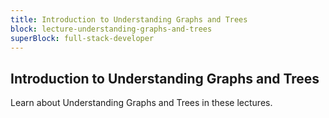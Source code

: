 ```yaml
---
title: Introduction to Understanding Graphs and Trees
block: lecture-understanding-graphs-and-trees
superBlock: full-stack-developer
---
```


## Introduction to Understanding Graphs and Trees

Learn about Understanding Graphs and Trees in these lectures.
